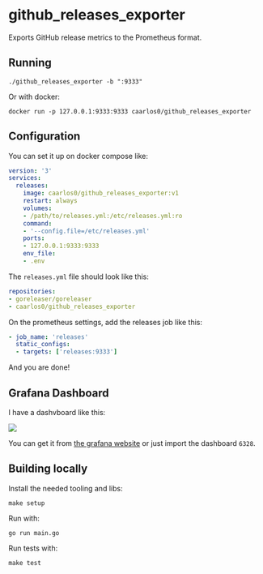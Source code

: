# github_releases_exporter

Exports GitHub release metrics to the Prometheus format.

## Running

```console
./github_releases_exporter -b ":9333"
```

Or with docker:

```console
docker run -p 127.0.0.1:9333:9333 caarlos0/github_releases_exporter
```

## Configuration

You can set it up on docker compose like:

```yaml
version: '3'
services:
  releases:
    image: caarlos0/github_releases_exporter:v1
    restart: always
    volumes:
    - /path/to/releases.yml:/etc/releases.yml:ro
    command:
    - '--config.file=/etc/releases.yml'
    ports:
    - 127.0.0.1:9333:9333
    env_file:
    - .env
```

The `releases.yml` file should look like this:

```yaml
repositories:
- goreleaser/goreleaser
- caarlos0/github_releases_exporter
```

On the prometheus settings, add the releases job like this:

```yaml
- job_name: 'releases'
  static_configs:
  - targets: ['releases:9333']
```

And you are done!

## Grafana Dashboard

I have a dashvboard like this:

![](https://grafana.com/api/dashboards/6328/images/4048/image)

You can get it from [the grafana website](https://grafana.com/dashboards/6328)
or just import the dashboard `6328`.

## Building locally

Install the needed tooling and libs:

```console
make setup
```

Run with:

```console
go run main.go
```

Run tests with:

```console
make test
```
